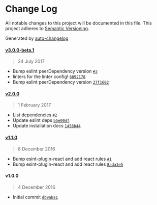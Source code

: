 # Change Log
All notable changes to this project will be documented in this file. This project adheres to [Semantic Versioning](http://semver.org/).

Generated by [auto-changelog](https://github.com/CookPete/auto-changelog)


#### [v3.0.0-beta.1](https://github.com/wework/eslint-config-wework/compare/v2.0.0...v3.0.0-beta.1)
> 24 July 2017

* Bump eslint peerDependency version [`#3`](https://github.com/wework/eslint-config-wework/pull/3)
* linters for the linter config! [`6892178`](https://github.com/wework/eslint-config-wework/commit/689217883157fe9d88c4e11d39a991248116590e)
* Bump eslint peerDependency version [`27f1602`](https://github.com/wework/eslint-config-wework/commit/27f16026a864babc77a6cd3fa7efceb001c20ed9)


#### [v2.0.0](https://github.com/wework/eslint-config-wework/compare/v1.1.0...v2.0.0)
> 1 February 2017

* List dependencies [`#2`](https://github.com/wework/eslint-config-wework/pull/2)
* Update eslint deps [`b5e00df`](https://github.com/wework/eslint-config-wework/commit/b5e00df6b6d379d3e6991365c06efcd9dd3395e3)
* Update installation docs [`1458b44`](https://github.com/wework/eslint-config-wework/commit/1458b449f7b6dd91d52281b84be6b24203be3c22)


#### [v1.1.0](https://github.com/wework/eslint-config-wework/compare/v1.0.0...v1.1.0)
> 8 December 2016

* Bump esint-plugin-react and add react rules [`#1`](https://github.com/wework/eslint-config-wework/pull/1)
* Bump esint-plugin-react and add react rules [`8ada1e5`](https://github.com/wework/eslint-config-wework/commit/8ada1e5965967431d1726f0d923600f81e1c3063)


#### v1.0.0
> 4 December 2016

* Initial commit [`db9aba1`](https://github.com/wework/eslint-config-wework/commit/db9aba130f0a603cdfd5c9dbe226c0aceb3bc743)
